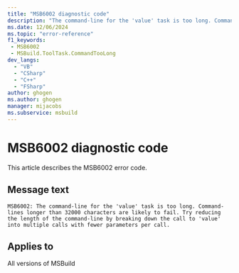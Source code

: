 ```yaml
---
title: "MSB6002 diagnostic code"
description: "The command-line for the 'value' task is too long. Command-lines longer than 32000 characters are likely to fail. Try reducing the length of the command-line by breaking down the call to 'value' into multiple calls with fewer parameters per call."
ms.date: 12/06/2024
ms.topic: "error-reference"
f1_keywords:
 - MSB6002
 - MSBuild.ToolTask.CommandTooLong
dev_langs:
  - "VB"
  - "CSharp"
  - "C++"
  - "FSharp"
author: ghogen
ms.author: ghogen
manager: mijacobs
ms.subservice: msbuild
---
```


# MSB6002 diagnostic code

<!-- :::ErrorDefinitionDescription::: -->
<!-- :::editable-content name="introDescription"::: -->
This article describes the MSB6002 error code.
<!-- :::editable-content-end::: -->

## Message text

```output
MSB6002: The command-line for the 'value' task is too long. Command-lines longer than 32000 characters are likely to fail. Try reducing the length of the command-line by breaking down the call to 'value' into multiple calls with fewer parameters per call.
```

<!-- :::editable-content name="postOutputDescription"::: -->
<!--
{StrBegin="MSB6002: "}
-->
<!-- :::editable-content-end::: -->
<!-- :::ErrorDefinitionDescription-end::: -->

## Applies to

All versions of MSBuild
